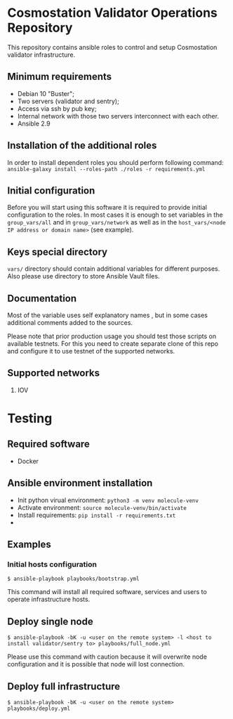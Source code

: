 # Cosmostation Validator Operations Repository

This repository contains ansible roles to control and setup Cosmostation validator infrastructure.

## Minimum requirements

* Debian 10 "Buster";
* Two servers (validator and sentry);
* Access via ssh by pub key;
* Internal network with those two servers interconnect with each other.
* Ansible 2.9

## Installation of the additional roles

In order to install dependent roles you should perform following command: `ansible-galaxy install --roles-path ./roles -r requirements.yml`

## Initial configuration

Before you will start using this software it is required to provide initial configuration to the roles. In most cases it is enough to set variables in the `group_vars/all` and in `group_vars/network` as well as in the `host_vars/<node IP address or domain name>` (see example).

## Keys special directory

`vars/` directory should contain additional variables for different purposes. Also please use directory to store Ansible Vault files.

## Documentation

Most of the variable uses self explanatory names , but in some cases additional comments added to the sources.

Please note that prior production usage you should test those scripts on available testnets. For this you need to create separate clone of this repo and configure it to use testnet of the supported networks.

## Supported networks

1. IOV


# Testing

## Required software

- Docker

## Ansible environment installation

- Init python virual environment: `python3 -m venv molecule-venv`
- Activate environment: `source molecule-venv/bin/activate`
- Install requirements: `pip install -r requirements.txt`
- 

## Examples

### Initial hosts configuration

```
$ ansible-playbook playbooks/bootstrap.yml
```

This command will install all required software, services and users to operate infrastructure hosts.

## Deploy single node

```
$ ansible-playbook -bK -u <user on the remote system> -l <host to install validator/sentry to> playbooks/full_node.yml 
```

Please use this command with caution because it will overwrite node configuration and it is possible that node will lost connection.

## Deploy full infrastructure

```
$ ansible-playbook -bK -u <user on the remote system> playbooks/deploy.yml
```
